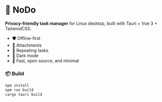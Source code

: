 # 📝 NoDo

**Privacy-friendly task manager** for Linux desktop, built with Tauri + Vue 3 + TailwindCSS.

- 🛡 Offline-first
- 📎 Attachments
- 🔁 Repeating tasks
- 🌙 Dark mode
- 💨 Fast, open source, and minimal

### 📦 Build

```bash
npm install
npm run build
cargo tauri build

```


